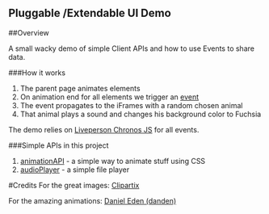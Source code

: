 Pluggable /Extendable UI Demo
------------------------------

##Overview

A small wacky demo of simple Client APIs and how to use Events to share data.   
 
###How it works 
1. The parent page animates elements
2. On animation end for all elements we trigger an [event](https://github.com/LivePersonInc/chronosjs)
3. The event propagates to the iFrames with a random chosen animal
4. That animal plays a sound and changes his background color to Fuchsia
 
The demo relies on [Liveperson Chronos JS](https://github.com/LivePersonInc/chronosjs) for all events.
 
###Simple APIs in this project 
1. [animationAPI](src/js/animationControl.js) - a simple way to animate stuff using CSS 
2. [audioPlayer](src/children/js/audioPlayer.js) - a simple file player
 
#Credits
For the great images:
[Clipartix](https://clipartix.com)  

For the amazing animations:
[Daniel Eden (danden)](https://github.com/daneden/animate.css)
